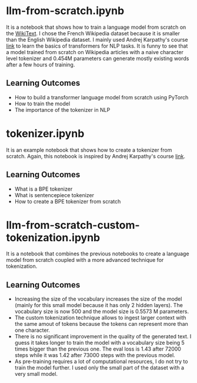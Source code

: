 # llm-from-scratch.ipynb
It is a notebook that shows how to train a language model from scratch on the [WikiText](https://huggingface.co/datasets/wikimedia/wikipedia/tree/main/20231101.fr). I chose the French Wikipedia dataset because it is smaller than the English Wikipedia dataset. I mainly used Andrej Karpathy's course [link](https://github.com/karpathy/ng-video-lecture/tree/master) to learn the basics of transformers for NLP tasks. It is funny to see that a model trained from scratch on Wikipedia articles with a  naive character level tokenizer and 0.454M parameters can generate mostly existing words after a few hours of training.
## Learning Outcomes
- How to build a transformer language model from scratch using PyTorch
- How to train the model
- The importance of the tokenizer in NLP

# tokenizer.ipynb
It is an example notebook that shows how to create a tokenizer from scratch. Again, this notebook is inspired by Andrej Karpathy's course [link](https://github.com/karpathy/minbpe/tree/master).

## Learning Outcomes
- What is a BPE tokenizer
- What is sentencepiece tokenizer
- How to create a BPE tokenizer from scratch

# llm-from-scratch-custom-tokenization.ipynb
It is a notebook that combines the previous notebooks to create a language model from scratch coupled with a more advanced technique for tokenization.

## Learning Outcomes
- Increasing the size of the vocabulary increases the size of the model (mainly for this small model because it has only 2 hidden layers). The vocabulary size is now 500 and the model size is 0.5573 M parameters.
- The custom tokenization technique allows to ingest larger context with the same amout of tokens because the tokens can represent more than one character.
- There is no significant improvement in the quality of the generated text. I guess it takes longer to train the model with a vocabulary size being 5 times bigger than the previous one. The eval loss is 1.43 after 72000 steps while it was 1.42 after 73000 steps with the previous model.
- As pre-training requires a lot of computational resources, I do not try to train the model further. I used only the small part of the dataset with a very small model.